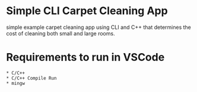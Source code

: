# Simple CLI Carpet Cleaning App
simple example carpet cleaning app using CLI and C++ that determines the cost of cleaning both small and large rooms.

# Requirements to run in VSCode
    * C/C++
    * C/C++ Compile Run
    * mingw
